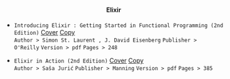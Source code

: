 #### <div align = "center"> Elixir

- `Introducing Elixir : Getting Started in Functional Programming (2nd Edition)` 
  [Cover](https://covers.zlibcdn2.com/covers299/books/35/ab/d3/35abd3bddbf11892d6cecc11408db4ab.jpg)
  [Copy](https://1lib.uk/book/3602772/eab110) <br/>
  `Author > Simon St. Laurent , J. David Eisenberg` 
  `Publisher > O'Reilly`
  `Version > pdf`
  `Pages > 248`
  <br/>
  
- `Elixir in Action (2nd Edition)` 
  [Cover](https://covers.zlibcdn2.com/covers299/books/1d/4e/17/1d4e1754cc326ac2c4a56f8088a308ca.jpg)
  [Copy](https://1lib.uk/book/3680306/2f7d9b) <br/>
  `Author > Saša Jurić` 
  `Publisher > Manning`
  `Version > pdf`
  `Pages > 385`
  <br/>

